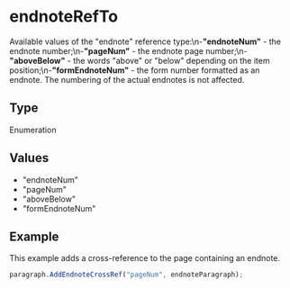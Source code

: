 # endnoteRefTo

Available values of the "endnote" reference type:\n-**"endnoteNum"** - the endnote number;\n-**"pageNum"** - the endnote page number;\n-**"aboveBelow"** - the words "above" or "below" depending on the item position;\n-**"formEndnoteNum"** - the form number formatted as an endnote. The numbering of the actual endnotes is not affected.

## Type

Enumeration

## Values

- "endnoteNum"
- "pageNum"
- "aboveBelow"
- "formEndnoteNum"


## Example

This example adds a cross-reference to the page containing an endnote.

```javascript editor-pdf
paragraph.AddEndnoteCrossRef("pageNum", endnoteParagraph);
```
